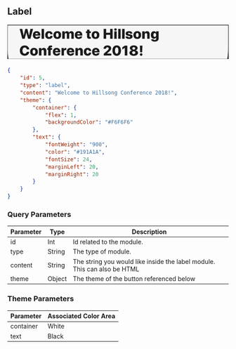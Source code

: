 ## Label

![module](../images/label.png)

```json
{
	"id": 5,
	"type": "label",
	"content": "Welcome to Hillsong Conference 2018!",
	"theme": {
		"container": {
			"flex": 1,
			"backgroundColor": "#F6F6F6"
		},
		"text": {
			"fontWeight": "900",
			"color": "#191A1A",
			"fontSize": 24,
			"marginLeft": 20,
			"marginRight": 20
		}
	}
}
```

### Query Parameters

Parameter | Type | Description
--------- | ------- | -----------
id | Int | Id related to the module.
type | String | The type of module.
content | String | The string you would like inside the label module. This can also be HTML
theme | Object | The theme of the button referenced below

### Theme Parameters

Parameter | Associated Color Area
--------- | -----------
container | White
text | Black